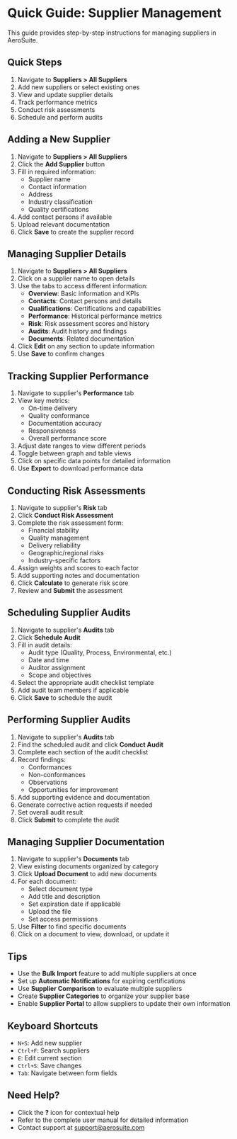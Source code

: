 # Quick Guide: Supplier Management

This guide provides step-by-step instructions for managing suppliers in AeroSuite.

## Quick Steps

1. Navigate to **Suppliers > All Suppliers**
2. Add new suppliers or select existing ones
3. View and update supplier details
4. Track performance metrics
5. Conduct risk assessments
6. Schedule and perform audits

## Adding a New Supplier

1. Navigate to **Suppliers > All Suppliers**
2. Click the **Add Supplier** button
3. Fill in required information:
   - Supplier name
   - Contact information
   - Address
   - Industry classification
   - Quality certifications
4. Add contact persons if available
5. Upload relevant documentation
6. Click **Save** to create the supplier record

## Managing Supplier Details

1. Navigate to **Suppliers > All Suppliers**
2. Click on a supplier name to open details
3. Use the tabs to access different information:
   - **Overview**: Basic information and KPIs
   - **Contacts**: Contact persons and details
   - **Qualifications**: Certifications and capabilities
   - **Performance**: Historical performance metrics
   - **Risk**: Risk assessment scores and history
   - **Audits**: Audit history and findings
   - **Documents**: Related documentation
4. Click **Edit** on any section to update information
5. Use **Save** to confirm changes

## Tracking Supplier Performance

1. Navigate to supplier's **Performance** tab
2. View key metrics:
   - On-time delivery
   - Quality conformance
   - Documentation accuracy
   - Responsiveness
   - Overall performance score
3. Adjust date ranges to view different periods
4. Toggle between graph and table views
5. Click on specific data points for detailed information
6. Use **Export** to download performance data

## Conducting Risk Assessments

1. Navigate to supplier's **Risk** tab
2. Click **Conduct Risk Assessment**
3. Complete the risk assessment form:
   - Financial stability
   - Quality management
   - Delivery reliability
   - Geographic/regional risks
   - Industry-specific factors
4. Assign weights and scores to each factor
5. Add supporting notes and documentation
6. Click **Calculate** to generate risk score
7. Review and **Submit** the assessment

## Scheduling Supplier Audits

1. Navigate to supplier's **Audits** tab
2. Click **Schedule Audit**
3. Fill in audit details:
   - Audit type (Quality, Process, Environmental, etc.)
   - Date and time
   - Auditor assignment
   - Scope and objectives
4. Select the appropriate audit checklist template
5. Add audit team members if applicable
6. Click **Save** to schedule the audit

## Performing Supplier Audits

1. Navigate to supplier's **Audits** tab
2. Find the scheduled audit and click **Conduct Audit**
3. Complete each section of the audit checklist
4. Record findings:
   - Conformances
   - Non-conformances
   - Observations
   - Opportunities for improvement
5. Add supporting evidence and documentation
6. Generate corrective action requests if needed
7. Set overall audit result
8. Click **Submit** to complete the audit

## Managing Supplier Documentation

1. Navigate to supplier's **Documents** tab
2. View existing documents organized by category
3. Click **Upload Document** to add new documents
4. For each document:
   - Select document type
   - Add title and description
   - Set expiration date if applicable
   - Upload the file
   - Set access permissions
5. Use **Filter** to find specific documents
6. Click on a document to view, download, or update it

## Tips

- Use the **Bulk Import** feature to add multiple suppliers at once
- Set up **Automatic Notifications** for expiring certifications
- Use **Supplier Comparison** to evaluate multiple suppliers
- Create **Supplier Categories** to organize your supplier base
- Enable **Supplier Portal** to allow suppliers to update their own information

## Keyboard Shortcuts

- `N+S`: Add new supplier
- `Ctrl+F`: Search suppliers
- `E`: Edit current section
- `Ctrl+S`: Save changes
- `Tab`: Navigate between form fields

## Need Help?

- Click the **?** icon for contextual help
- Refer to the complete user manual for detailed information
- Contact support at support@aerosuite.com 
